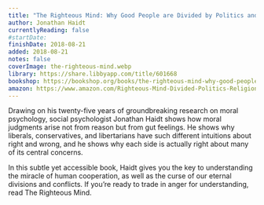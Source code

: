 ```yaml
---
title: "The Righteous Mind: Why Good People are Divided by Politics and Religion"
author: Jonathan Haidt
currentlyReading: false
#startDate:
finishDate: 2018-08-21
added: 2018-08-21
notes: false
coverImage: the-righteous-mind.webp
library: https://share.libbyapp.com/title/601668
bookshop: https://bookshop.org/books/the-righteous-mind-why-good-people-are-divided-by-politics-and-religion-9798200560639/9780307455772
amazon: https://www.amazon.com/Righteous-Mind-Divided-Politics-Religion/dp/0307455777
---
```


Drawing on his twenty-five years of groundbreaking research on moral psychology, social psychologist Jonathan Haidt shows how moral judgments arise not from reason but from gut feelings. He shows why liberals, conservatives, and libertarians have such different intuitions about right and wrong, and he shows why each side is actually right about many of its central concerns.

In this subtle yet accessible book, Haidt gives you the key to understanding the miracle of human cooperation, as well as the curse of our eternal divisions and conflicts. If you’re ready to trade in anger for understanding, read The Righteous Mind.  
